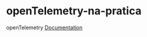# openTelemetry-na-pratica

openTelemetry [Documentation](https://hilarious-shampoo-557.notion.site/OpenTelemetry-07f8c4932cce41ae89a55f111b4feb31)
